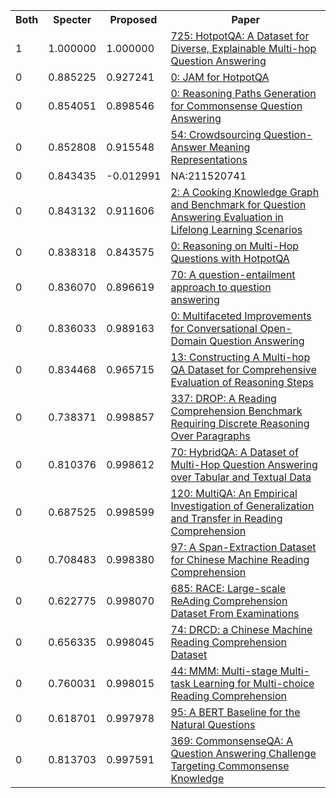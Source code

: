 <html><table><tr>
<th>Both</th>
<th>Specter</th>
<th>Proposed</th>
<th>Paper</th>
</tr>
<tr>
<td>1</td>
<td>1.000000</td>
<td>1.000000</td>
<td><a href="https://www.semanticscholar.org/paper/22655979df781d222eaf812b0d325fa9adf11594">725: HotpotQA: A Dataset for Diverse, Explainable Multi-hop Question Answering</a></td>
</tr>
<tr>
<td>0</td>
<td>0.885225</td>
<td>0.927241</td>
<td><a href="https://www.semanticscholar.org/paper/6ef8bd76fadd4eed5c9cefbec3a951f92b414fa2">0: JAM for HotpotQA</a></td>
</tr>
<tr>
<td>0</td>
<td>0.854051</td>
<td>0.898546</td>
<td><a href="https://www.semanticscholar.org/paper/7399228b24791377d563acea732ea7e70a9cca73">0: Reasoning Paths Generation for Commonsense Question Answering</a></td>
</tr>
<tr>
<td>0</td>
<td>0.852808</td>
<td>0.915548</td>
<td><a href="https://www.semanticscholar.org/paper/1a210410493fbc052f0b7a54e7bc89cee20e8d28">54: Crowdsourcing Question-Answer Meaning Representations</a></td>
</tr>
<tr>
<td>0</td>
<td>0.843435</td>
<td>-0.012991</td>
<td>NA:211520741</td>
</tr>
<tr>
<td>0</td>
<td>0.843132</td>
<td>0.911606</td>
<td><a href="https://www.semanticscholar.org/paper/3d4c9afe36378306934016ec444574d517891046">2: A Cooking Knowledge Graph and Benchmark for Question Answering Evaluation in Lifelong Learning Scenarios</a></td>
</tr>
<tr>
<td>0</td>
<td>0.838318</td>
<td>0.843575</td>
<td><a href="https://www.semanticscholar.org/paper/1c5bbb0e8004adf759debcb6aac0f5d39580f95d">0: Reasoning on Multi-Hop Questions with HotpotQA</a></td>
</tr>
<tr>
<td>0</td>
<td>0.836070</td>
<td>0.896619</td>
<td><a href="https://www.semanticscholar.org/paper/86c8e5e2979377f87c7fdb2108497d074943d462">70: A question-entailment approach to question answering</a></td>
</tr>
<tr>
<td>0</td>
<td>0.836033</td>
<td>0.989163</td>
<td><a href="https://www.semanticscholar.org/paper/ea1cc2e43cd3d0622381f8b0fe5e84d989c2350e">0: Multifaceted Improvements for Conversational Open-Domain Question Answering</a></td>
</tr>
<tr>
<td>0</td>
<td>0.834468</td>
<td>0.965715</td>
<td><a href="https://www.semanticscholar.org/paper/9001eb3c3d5a96ad3d804410c2437e6f60feade9">13: Constructing A Multi-hop QA Dataset for Comprehensive Evaluation of Reasoning Steps</a></td>
</tr>
<tr>
<td>0</td>
<td>0.738371</td>
<td>0.998857</td>
<td><a href="https://www.semanticscholar.org/paper/dda6fb309f62e2557a071522354d8c2c897a2805">337: DROP: A Reading Comprehension Benchmark Requiring Discrete Reasoning Over Paragraphs</a></td>
</tr>
<tr>
<td>0</td>
<td>0.810376</td>
<td>0.998612</td>
<td><a href="https://www.semanticscholar.org/paper/27db72a2f643f9dfebc0cc2e8b98a9db307f0f07">70: HybridQA: A Dataset of Multi-Hop Question Answering over Tabular and Textual Data</a></td>
</tr>
<tr>
<td>0</td>
<td>0.687525</td>
<td>0.998599</td>
<td><a href="https://www.semanticscholar.org/paper/636904d91d9dd1a641a595d9578ba7640f35aa74">120: MultiQA: An Empirical Investigation of Generalization and Transfer in Reading Comprehension</a></td>
</tr>
<tr>
<td>0</td>
<td>0.708483</td>
<td>0.998380</td>
<td><a href="https://www.semanticscholar.org/paper/4ae2960d3c6ac489b3b072666fb0b91d0480a170">97: A Span-Extraction Dataset for Chinese Machine Reading Comprehension</a></td>
</tr>
<tr>
<td>0</td>
<td>0.622775</td>
<td>0.998070</td>
<td><a href="https://www.semanticscholar.org/paper/636a79420d838eabe4af7fb25d6437de45ab64e8">685: RACE: Large-scale ReAding Comprehension Dataset From Examinations</a></td>
</tr>
<tr>
<td>0</td>
<td>0.656335</td>
<td>0.998045</td>
<td><a href="https://www.semanticscholar.org/paper/c997d481606f0346164511cabe74c6d1ef3f6be5">74: DRCD: a Chinese Machine Reading Comprehension Dataset</a></td>
</tr>
<tr>
<td>0</td>
<td>0.760031</td>
<td>0.998015</td>
<td><a href="https://www.semanticscholar.org/paper/330729fc50df37fb4a1ec560edd3008b4738a6b1">44: MMM: Multi-stage Multi-task Learning for Multi-choice Reading Comprehension</a></td>
</tr>
<tr>
<td>0</td>
<td>0.618701</td>
<td>0.997978</td>
<td><a href="https://www.semanticscholar.org/paper/b496b11fb2091678cc2d299cc778046d9a64b0a4">95: A BERT Baseline for the Natural Questions</a></td>
</tr>
<tr>
<td>0</td>
<td>0.813703</td>
<td>0.997591</td>
<td><a href="https://www.semanticscholar.org/paper/c21a4d70d83e0f6eb2a9e1c41d034842dd561e47">369: CommonsenseQA: A Question Answering Challenge Targeting Commonsense Knowledge</a></td>
</tr>
</table></html>
